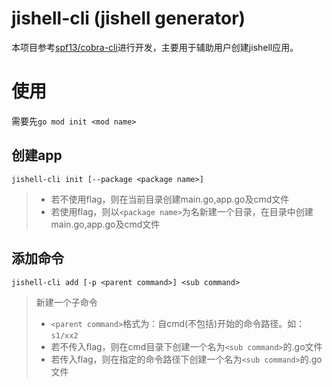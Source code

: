 # jishell-cli (jishell generator)

本项目参考[spf13/cobra-cli](https://github.com/spf13/cobra-cli)进行开发，主要用于辅助用户创建jishell应用。

# 使用
需要先`go mod init <mod name>`
## 创建app
`jishell-cli init [--package <package name>]`
> - 若不使用flag，则在当前目录创建main.go,app.go及cmd文件
> - 若使用flag，则以`<package name>`为名新建一个目录，在目录中创建main.go,app.go及cmd文件
> 
> 
## 添加命令
`jishell-cli add [-p <parent command>] <sub command>`
> 新建一个子命令
> - `<parent command>`格式为：自cmd(不包括)开始的命令路径。如：`s1/xx2`
> - 若不传入flag，则在cmd目录下创建一个名为`<sub command>`的.go文件
> - 若传入flag，则在指定的命令路径下创建一个名为`<sub command>`的.go文件